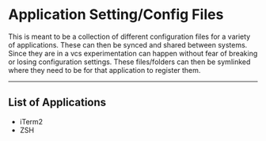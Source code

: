 # Application Setting/Config Files

This is meant to be a collection of different configuration files for a variety of applications.
These can then be synced and shared between systems. Since they are in a vcs experimentation can happen without fear
of breaking or losing configuration settings. These files/folders can then be symlinked where they need to be
for that application to register them.

---

## List of Applications

* iTerm2
* ZSH

